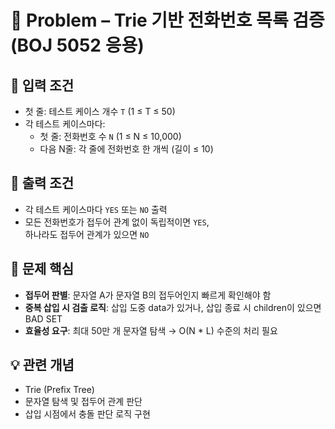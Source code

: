 # 📌 Problem – Trie 기반 전화번호 목록 검증 (BOJ 5052 응용)

## 🔢 입력 조건

- 첫 줄: 테스트 케이스 개수 `T` (1 ≤ T ≤ 50)
- 각 테스트 케이스마다:
  - 첫 줄: 전화번호 수 `N` (1 ≤ N ≤ 10,000)
  - 다음 N줄: 각 줄에 전화번호 한 개씩 (길이 ≤ 10)

## 🎯 출력 조건

- 각 테스트 케이스마다 `YES` 또는 `NO` 출력
- 모든 전화번호가 접두어 관계 없이 독립적이면 `YES`,  
  하나라도 접두어 관계가 있으면 `NO`

## 🧠 문제 핵심

- **접두어 판별**: 문자열 A가 문자열 B의 접두어인지 빠르게 확인해야 함
- **중복 삽입 시 검출 로직**: 삽입 도중 data가 있거나, 삽입 종료 시 children이 있으면 BAD SET
- **효율성 요구**: 최대 50만 개 문자열 탐색 → O(N * L) 수준의 처리 필요

## 💡 관련 개념

- Trie (Prefix Tree)
- 문자열 탐색 및 접두어 관계 판단
- 삽입 시점에서 충돌 판단 로직 구현
